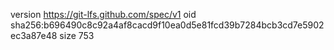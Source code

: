 version https://git-lfs.github.com/spec/v1
oid sha256:b696490c8c92a4af8cacd9f10ea0d5e81fcd39b7284bcb3cd7e5902ec3a87e48
size 753
